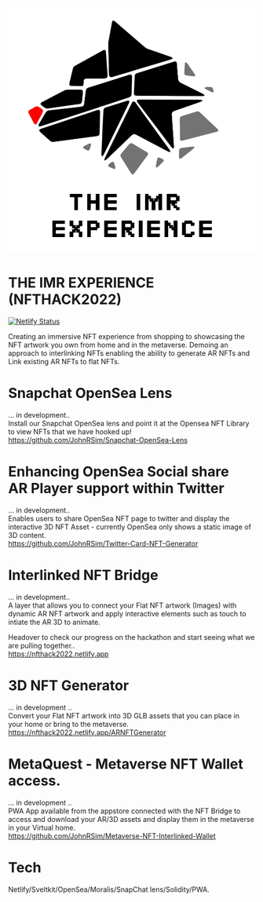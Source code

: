 <img src="./images/logo.png" alt="THE IMR EXPERIENCE">

# THE IMR EXPERIENCE (NFTHACK2022)
[![Netlify Status](https://api.netlify.com/api/v1/badges/9d34f6d2-f321-4e9a-bfe5-cad00261e5cd/deploy-status)](https://app.netlify.com/sites/nfthack2022/deploys)

Creating an immersive NFT experience from shopping to showcasing the NFT artwork you own from home and in the metaverse.
Demoing an approach to interlinking NFTs enabling the ability to generate AR NFTs and Link existing AR NFTs to flat NFTs. 

# Snapchat OpenSea Lens
... in development..<br /> 
Install our Snapchat OpenSea lens and point it at the Opensea NFT Library to view NFTs that we have hooked up!<br />
https://github.com/JohnRSim/Snapchat-OpenSea-Lens <br />

# Enhancing OpenSea Social share<br />AR Player support within Twitter
... in development.. <br />
Enables users to share OpenSea NFT page to twitter and display the interactive 3D NFT Asset - currently OpenSea only shows a static image of 3D content. <br />
https://github.com/JohnRSim/Twitter-Card-NFT-Generator 

# Interlinked NFT Bridge
... in development.. <br />
A layer that allows you to connect your Flat NFT artwork (Images) with dynamic AR NFT artwork and apply interactive elements such as touch to intiate the AR 3D to animate.

Headover to check our progress on the hackathon and start seeing what we are pulling together..<br />
https://nfthack2022.netlify.app

# 3D NFT Generator
... in development .. <br />
Convert your Flat NFT artwork into 3D GLB assets that you can place in your home or bring to the metaverse.<br />
https://nfthack2022.netlify.app/ARNFTGenerator

# MetaQuest - Metaverse NFT Wallet access.
... in development .. <br />
PWA App available from the appstore connected with the NFT Bridge to access and download your AR/3D assets and display them in the metaverse in your Virtual home.<br />
https://github.com/JohnRSim/Metaverse-NFT-Interlinked-Wallet

# Tech
Netlify/Sveltkit/OpenSea/Moralis/SnapChat lens/Solidity/PWA.
